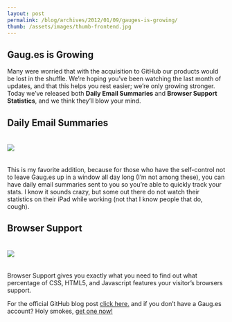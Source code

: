 ```yaml
---
layout: post
permalink: /blog/archives/2012/01/09/gauges-is-growing/
thumb: /assets/images/thumb-frontend.jpg
---
```


<div class="article-header">
</div>

<article>
	<h1>Gaug.es is Growing</h1>
	<p>Many were worried that with the acquisition to GitHub our products would be lost in the shuffle. We&#8217;re hoping you&#8217;ve been watching the last month of updates, and that this helps you rest easier; we&#8217;re only growing stronger. Today we&#8217;ve released both <strong>Daily Email Summaries</strong> and <strong>Browser Support Statistics</strong>, and we think they&#8217;ll blow your mind.</p>
	<h2>Daily Email Summaries</h2>
	<p><img src="http://f.cl.ly/items/3N0g3M3h2l2k3K3q0q2L/dailyemails.png" style="margin: 20px 0;"></p>
	<p>This is my favorite addition, because for those who have the self-control not to leave Gaug.es up in a window all day long (I&#8217;m not among these), you can have daily email summaries sent to you so you&#8217;re able to quickly track your stats. I know it sounds crazy, but some out there do not watch their statistics on their iPad while working (not that I know people that do, cough).</p>
	<h2>Browser Support</h2>
	<p><img src="http://f.cl.ly/items/0u0I0H0v2X0H2J0L2a1T/browsersupport.png" style="margin: 20px 0;"></p>
	<p>Browser Support gives you exactly what you need to find out what percentage of <span class="caps">CSS</span>, HTML5, and Javascript features your visitor&#8217;s browsers support.</p>
	<p>For the official GitHub blog post <a href="https://github.com/blog/1019-gauges-daily-summaries-and-browser-support" target="_blank">click here.</a> and if you don&#8217;t have a Gaug.es account? Holy smokes, <a href="http://get.gaug.es" target="_blank">get one now!</a></p></div>

</article>
